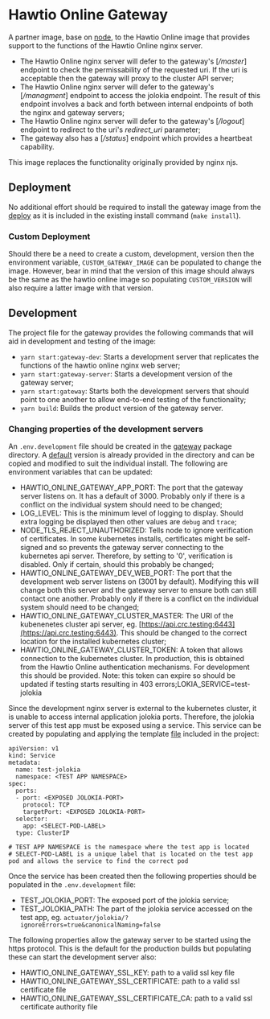 # Hawtio Online Gateway

A partner image, base on [node](https://nodejs.org), to the Hawtio Online image that provides support to the functions of the Hawtio Online nginx server.

- The Hawtio Online nginx server will defer to the gateway's [_/master_] endpoint to check the permissability of the requested uri. If the uri is acceptable then the gateway will
proxy to the cluster API server;
- The Hawtio Online nginx server will defer to the gateway's [_/managment_] endpoint to access
the jolokia endpoint. The result of this endpoint involves a back and forth between internal
endpoints of both the nginx and gateway servers;
- The Hawtio Online nginx server will defer to the gateway's [_/logout_] endpoint to redirect
to the uri's _redirect_uri_ parameter;
- The gateway also has a [_/status_] endpoint which provides a heartbeat capability.

This image replaces the functionality originally provided by nginx njs.

## Deployment

No additional effort should be required to install the gateway image from the [deploy](https://github.com/hawtio/hawtio-online/tree/main/deploy) as it is included in the existing install command (`make install`).

### Custom Deployment

Should there be a need to create a custom, development, version then the environment variable, `CUSTOM_GATEWAY_IMAGE` can be populated to change the image. However, bear in mind that the version of this image should always be the same as the hawtio online image so populating `CUSTOM_VERSION` will also require a latter image with that version.

## Development

The project file for the gateway provides the following commands that will aid in development and testing of the image:

- `yarn start:gateway-dev`: Starts a development server that replicates the functions of the hawtio online nginx web server;
- `yarn start:gateway-server`: Starts a development version of the gateway server;
- `yarn start:gateway`: Starts both the development servers that should point to one another to allow end-to-end testing of the functionality;
- `yarn build`: Builds the product version of the gateway server.

### Changing properties of the development servers

An `.env.development` file should be created in the [gateway](https://github.com/hawtio/hawtio-online/tree/main/docker/gateway) package directory. A [default](https://github.com/hawtio/hawtio-online/tree/main/docker/gateway/env.development.defaults) version is already provided in the directory and can be copied and modified to suit the individual install. The following are environment variables that can be updated:

- HAWTIO_ONLINE_GATEWAY_APP_PORT: The port that the gateway server listens on. It has a default of 3000. Probably only if there is a conflict on the individual system should need to be changed;
- LOG_LEVEL: This is the minimum level of logging to display. Should extra logging be displayed then other values are `debug` and `trace`;
- NODE_TLS_REJECT_UNAUTHORIZED: Tells node to ignore verification of certificates. In some kubernetes installs, certificates might be self-signed and so prevents the gateway server connecting to the kubernetes api server. Therefore, by setting to '0', verification is disabled. Only if certain, should this probably be changed;
- HAWTIO_ONLINE_GATEWAY_DEV_WEB_PORT: The port that the development web server listens on (3001 by default). Modifying this will change both this server and the gateway server to ensure both can still contact one another. Probably only if there is a conflict on the individual system should need to be changed;
- HAWTIO_ONLINE_GATEWAY_CLUSTER_MASTER: The URI of the kubenenetes cluster api server, eg. [https://api.crc.testing:6443](https://api.crc.testing:6443). This should be changed to the correct location for the installed kubernetes cluster;
- HAWTIO_ONLINE_GATEWAY_CLUSTER_TOKEN: A token that allows connection to the kubernetes cluster. In production, this is obtained from the Hawtio Online authentication mechanisms. For development this should be provided. Note: this token can expire so should be updated if testing starts resulting in 403 errors;LOKIA_SERVICE=test-jolokia

Since the development nginx server is external to the kubernetes cluster, it is unable to access internal application jolokia ports. Therefore, the jolokia server of this test app must be exposed using a service. This service can be created by populating and applying the template [file](https://github.com/hawtio/hawtio-online/tree/main/docker/gateway/jolokia-testing-service.yml) included in the project:

```
apiVersion: v1
kind: Service
metadata:
  name: test-jolokia
  namespace: <TEST APP NAMESPACE>
spec:
  ports:
  - port: <EXPOSED JOLOKIA-PORT>
    protocol: TCP
    targetPort: <EXPOSED JOLOKIA-PORT>
  selector:
    app: <SELECT-POD-LABEL>
  type: ClusterIP

# TEST APP NAMESPACE is the namespace where the test app is located
# SELECT-POD-LABEL is a unique label that is located on the test app pod and allows the service to find the correct pod
```

Once the service has been created then the following properties should be populated in the `.env.development` file:

- TEST_JOLOKIA_PORT: The exposed port of the jolokia service;
- TEST_JOLOKIA_PATH: The part of the jolokia service accessed on the test app, eg. `actuator/jolokia/?ignoreErrors=true&canonicalNaming=false`

The following properties allow the gateway server to be started using the https protocol. This is the default for the production builds but populating these can start the development server also:

- HAWTIO_ONLINE_GATEWAY_SSL_KEY: path to a valid ssl key file
- HAWTIO_ONLINE_GATEWAY_SSL_CERTIFICATE: path to a valid ssl certificate file
- HAWTIO_ONLINE_GATEWAY_SSL_CERTIFICATE_CA: path to a valid ssl certificate authority file
